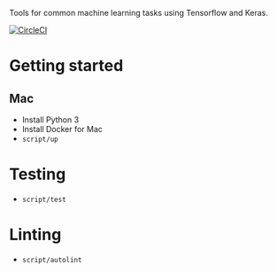 Tools for common machine learning tasks using Tensorflow and Keras.

[![CircleCI](https://circleci.com/gh/triagemd/ml-tools.svg?style=svg&circle-token=65ee07f0289a1f72843d3c06b5352e1150c2d97c)](https://circleci.com/gh/triagemd/ml-tools)

# Getting started

## Mac

 - Install Python 3
 - Install Docker for Mac
 - `script/up`


# Testing

 - `script/test`


# Linting

 - `script/autolint`

